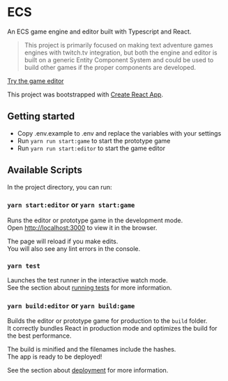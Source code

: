 # ECS

An ECS game engine and editor built with Typescript and React.

> This project is primarily focused on making text adventure games engines with twitch.tv integration,
> but both the engine and editor is built on a generic Entity Component System and could be used
> to build other games if the proper components are developed.

[Try the game editor](https://ksandin-ecs-editor.surge.sh/)

This project was bootstrapped with [Create React App](https://github.com/facebook/create-react-app).

## Getting started

- Copy .env.example to .env and replace the variables with your settings
- Run `yarn run start:game` to start the prototype game
- Run `yarn run start:editor` to start the game editor

## Available Scripts

In the project directory, you can run:

### `yarn start:editor` or `yarn start:game`

Runs the editor or prototype game in the development mode.\
Open [http://localhost:3000](http://localhost:3000) to view it in the browser.

The page will reload if you make edits.\
You will also see any lint errors in the console.

### `yarn test`

Launches the test runner in the interactive watch mode.\
See the section about [running tests](https://facebook.github.io/create-react-app/docs/running-tests) for more information.

### `yarn build:editor` or `yarn build:game`

Builds the editor or prototype game for production to the `build` folder.\
It correctly bundles React in production mode and optimizes the build for the best performance.

The build is minified and the filenames include the hashes.\
The app is ready to be deployed!

See the section about [deployment](https://facebook.github.io/create-react-app/docs/deployment) for more information.
